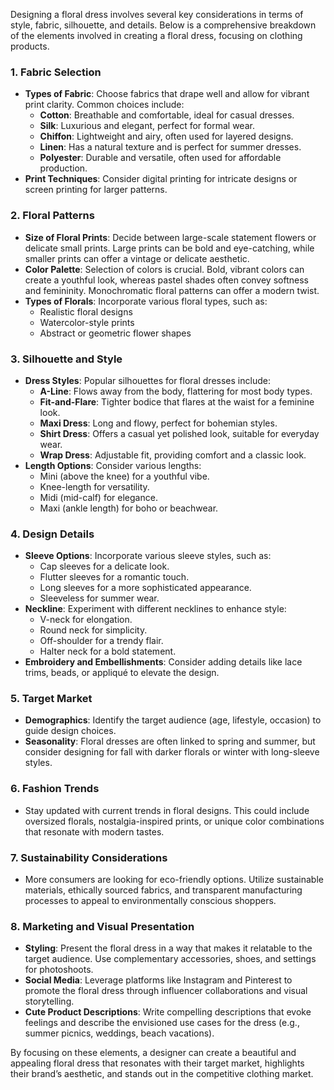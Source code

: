 Designing a floral dress involves several key considerations in terms of style, fabric, silhouette, and details. Below is a comprehensive breakdown of the elements involved in creating a floral dress, focusing on clothing products.

### 1. **Fabric Selection**
   - **Types of Fabric**: Choose fabrics that drape well and allow for vibrant print clarity. Common choices include:
     - **Cotton**: Breathable and comfortable, ideal for casual dresses.
     - **Silk**: Luxurious and elegant, perfect for formal wear.
     - **Chiffon**: Lightweight and airy, often used for layered designs.
     - **Linen**: Has a natural texture and is perfect for summer dresses.
     - **Polyester**: Durable and versatile, often used for affordable production.
   - **Print Techniques**: Consider digital printing for intricate designs or screen printing for larger patterns.

### 2. **Floral Patterns**
   - **Size of Floral Prints**: Decide between large-scale statement flowers or delicate small prints. Large prints can be bold and eye-catching, while smaller prints can offer a vintage or delicate aesthetic.
   - **Color Palette**: Selection of colors is crucial. Bold, vibrant colors can create a youthful look, whereas pastel shades often convey softness and femininity. Monochromatic floral patterns can offer a modern twist.
   - **Types of Florals**: Incorporate various floral types, such as:
     - Realistic floral designs
     - Watercolor-style prints
     - Abstract or geometric flower shapes

### 3. **Silhouette and Style**
   - **Dress Styles**: Popular silhouettes for floral dresses include:
     - **A-Line**: Flows away from the body, flattering for most body types.
     - **Fit-and-Flare**: Tighter bodice that flares at the waist for a feminine look.
     - **Maxi Dress**: Long and flowy, perfect for bohemian styles.
     - **Shirt Dress**: Offers a casual yet polished look, suitable for everyday wear.
     - **Wrap Dress**: Adjustable fit, providing comfort and a classic look.
   - **Length Options**: Consider various lengths:
     - Mini (above the knee) for a youthful vibe.
     - Knee-length for versatility.
     - Midi (mid-calf) for elegance.
     - Maxi (ankle length) for boho or beachwear.

### 4. **Design Details**
   - **Sleeve Options**: Incorporate various sleeve styles, such as:
     - Cap sleeves for a delicate look.
     - Flutter sleeves for a romantic touch.
     - Long sleeves for a more sophisticated appearance.
     - Sleeveless for summer wear.
   - **Neckline**: Experiment with different necklines to enhance style:
     - V-neck for elongation.
     - Round neck for simplicity.
     - Off-shoulder for a trendy flair.
     - Halter neck for a bold statement.
   - **Embroidery and Embellishments**: Consider adding details like lace trims, beads, or appliqué to elevate the design.

### 5. **Target Market**
   - **Demographics**: Identify the target audience (age, lifestyle, occasion) to guide design choices. 
   - **Seasonality**: Floral dresses are often linked to spring and summer, but consider designing for fall with darker florals or winter with long-sleeve styles.

### 6. **Fashion Trends**
   - Stay updated with current trends in floral designs. This could include oversized florals, nostalgia-inspired prints, or unique color combinations that resonate with modern tastes.

### 7. **Sustainability Considerations**
   - More consumers are looking for eco-friendly options. Utilize sustainable materials, ethically sourced fabrics, and transparent manufacturing processes to appeal to environmentally conscious shoppers.

### 8. **Marketing and Visual Presentation**
   - **Styling**: Present the floral dress in a way that makes it relatable to the target audience. Use complementary accessories, shoes, and settings for photoshoots.
   - **Social Media**: Leverage platforms like Instagram and Pinterest to promote the floral dress through influencer collaborations and visual storytelling.
   - **Cute Product Descriptions**: Write compelling descriptions that evoke feelings and describe the envisioned use cases for the dress (e.g., summer picnics, weddings, beach vacations).

By focusing on these elements, a designer can create a beautiful and appealing floral dress that resonates with their target market, highlights their brand’s aesthetic, and stands out in the competitive clothing market.